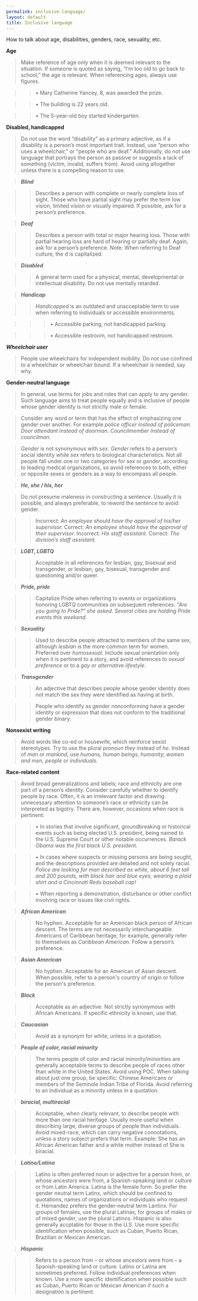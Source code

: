 ```yaml
---
permalink: inclusive-language/
layout: default
title: Inclusive language
---
```

How to talk about age, disabilities, genders, race, sexuality, etc. 

**Age**

> Make reference of age only when it is deemed relevant to the situation. If someone is quoted as saying, “I’m too old to go back to school,” the age is relevant. When referencing ages, always use figures.

>> •	Mary Catherine Yancey, 8, was awarded the prize. 

>> •	The building is 22 years old. 

>> •	The 5-year-old boy started kindergarten. 


**Disabled, handicapped**

>Do not use the word “disability” as a primary adjective, as if a disability is a person’s most important trait. Instead, use “person who uses a wheelchair,” or “people who are deaf.” Additionally, do not use language that portrays the person as passive or suggests a lack of something (victim, invalid, suffers from).  Avoid using altogether unless there is a compelling reason to use.

>**_Blind_**

>>Describes a person with complete or nearly complete loss of sight. Those who have partial sight may prefer the term low vision, limited vision or visually impaired. If possible, ask for a person’s preference. 

>**_Deaf_**

>>Describes a person with total or major hearing loss. Those with partial hearing loss are hard of hearing or partially deaf. Again, ask for a person’s preference. Note: When referring to Deaf culture, the d is capitalized. 

>**_Disabled_**

>>A general term used for a physical, mental, developmental or intellectual disability. Do not use mentally retarded.

>**_Handicap_**

>>_Handicapped_ is an outdated and unacceptable term to use when referring to individuals or accessible environments. 

>>>•	Accessible parking, not handicapped parking.

>>>•	Accessible restroom, not handicapped restroom.

**_Wheelchair user_**
> People use wheelchairs for independent mobility. Do not use confined to a wheelchair or wheelchair bound. If a wheelchair is needed, say why.

**Gender-neutral language**

>In general, use terms for jobs and roles that can apply to any gender. Such language aims to treat people equally and is inclusive of people whose gender identity is not strictly male or female. 

>Consider any word or term that has the effect of emphasizing one gender over another. For example _police officer instead of policeman. Door attendant instead of doorman. Councilmember instead of councilman._ 

>_Gender_ is not synonymous with _sex_. _Gender_ refers to a person’s social identity while _sex_ refers to biological characteristics. Not all people fall under one or two categories for _sex_ or _gender_, according to leading medical organizations, so avoid references to both, either or opposite sexes or genders as a way to encompass all people.


>**_He, she / his, her_**

>Do not presume maleness in constructing a sentence. Usually it is possible, and always preferable, to reword the sentence to avoid gender.

>>Incorrect: _An employee should have the approval of his/her supervisor._
>>Correct: _An employee should have the approval of their supervisor._
>>Incorrect: _His staff assistant._
>>Correct: _The division’s staff assistant._


>**_LGBT, LGBTQ_**

>>Acceptable in all references for lesbian, gay, bisexual and transgender, or lesbian, gay, bisexual, transgender and questioning and/or queer.


>**_Pride, pride_**

>> Capitalize Pride when referring to events or organizations honoring LGBTQ communities on subsequent references. _“Are you going to Pride?” she asked. Several cities are holding Pride events this weekend._


>**_Sexuality_**

>>Used to describe people attracted to members of the same sex, although _lesbian_ is the more common term for women. Preferred over _homosexual_. Include sexual orientation only when it is pertinent to a story, and avoid references to _sexual preference_ or to a _gay_ or _alternative lifestyle_.


>**_Transgender_**

>>An adjective that describes people whose gender identity does not match the sex they were identified as having at birth.

>>People who identify as gender nonconforming have a gender identity or expression that does not conform to the traditional gender binary. 


**Nonsexist writing**

>Avoid words like co-ed or housewife, which reinforce sexist stereotypes. Try to use the plural pronoun _they_ instead of _he_. Instead of _man_ or _mankind_, use _humans, human beings, humanity, women and men, people_ or _individuals_. 


**Race-related content**

> Avoid broad generalizations and labels; race and ethnicity are one part of a person’s identity. Consider carefully whether to identify people by race. Often, it is an irrelevant factor and drawing unnecessary attention to someone’s race or ethnicity can be interpreted as bigotry. There are, however, occasions when race is pertinent:

>> •	In stories that involve significant, groundbreaking or historical events such as being elected U.S. president, being named to the U.S. Supreme Court or other notable occurrences. _Barack Obama was the first black U.S. president._ 

>> •	In cases where suspects or missing persons are being sought, and the descriptions provided are detailed and not solely racial. _Police are looking for man described as white, about 6 feet tall and 200 pounds, with black hair and blue eyes, wearing a plaid shirt and a Cincinnati Reds baseball cap!_

>> •	When reporting a demonstration, disturbance or other conflict involving race or issues like civil rights. 

>**_African American_**

>> No hyphen. Acceptable for an American black person of African descent. The terms are not necessarily interchangeable. Americans of Caribbean heritage, for example, generally refer to themselves as _Caribbean American_. Follow a person’s preference.


>**_Asian American_**

>>No hyphen. Acceptable for an American of Asian descent. When possible, refer to a person's country of origin or follow the person's preference.


>**_Black_**

>>Acceptable as an adjective. Not strictly synonymous with African Americans. If specific ethnicity is known, use that.

>**_Caucasian_**

>>Avoid as a synonym for white, unless in a quotation.


>**_People of color, racial minority_**

>>The terms people of color and racial minority/minorities are generally acceptable terms to describe people of races other than white in the United States. Avoid using POC. When talking about just one group, be specific: Chinese Americans or members of the Seminole Indian Tribe of Florida. Avoid referring to an individual as a minority unless in a quotation. 


>**_biracial, multiracial_**

>>Acceptable, when clearly relevant, to describe people with more than one racial heritage. Usually more useful when describing large, diverse groups of people than individuals. Avoid mixed-race, which can carry negative connotations, unless a story subject prefers that term. Example: She has an African American father and a white mother instead of She is biracial. 

>**_Latino/Latina_**

>>Latino is often preferred noun or adjective for a person from, or whose ancestors were from, a Spanish-speaking land or culture or from Latin America. Latina is the female form. So prefer the gender neutral term Latinx, which should be confined to quotations, names of organizations or individuals who request it. Hernandez prefers the gender-neutral term Lantinx. For groups of females, use the plural Latinas; for groups of males or of mixed gender, use the plural Latinos. Hispanic is also generally accptable for those in the U.S. Use more specific identification when possible, such as Cuban, Puerto Rican, Brazilian or Mexican American.

>**_Hispanic_**

>>Refers to a person from – or whose ancestors were from – a Spanish-speaking land or culture. Latino or Latina are sometimes preferred. Follow individual preferences when known. Use a more specific identification when possible such as Cuban, Puerto Rican or Mexican American if such a designation is pertinent.

